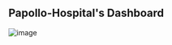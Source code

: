 ## Papollo-Hospital's Dashboard

![image](https://github.com/user-attachments/assets/ffa7b27b-f982-4604-9299-3e8e56ed0ea2)
